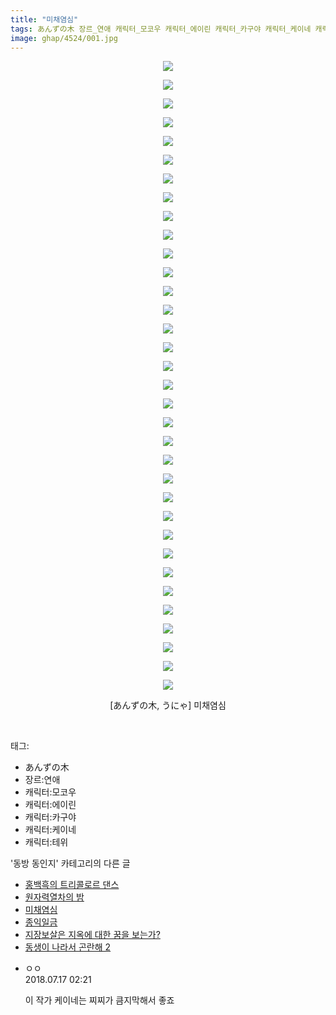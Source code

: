 ```yaml
---
title: "미채염심"
tags: あんずの木 장르_연애 캐릭터_모코우 캐릭터_에이린 캐릭터_카구야 캐릭터_케이네 캐릭터_테위 うにゃ 동방_동인지
image: ghap/4524/001.jpg
---
```

<div class="article">
<p style="text-align: center; clear: none; float: none;"><img src="{{ site.nasurl }}/ghap/4524/001.jpg"/></p>
<p style="text-align: center; clear: none; float: none;"><img src="{{ site.nasurl }}/ghap/4524/002.jpg"/></p>
<p style="text-align: center; clear: none; float: none;"><img src="{{ site.nasurl }}/ghap/4524/003.jpg"/></p>
<p style="text-align: center; clear: none; float: none;"><img src="{{ site.nasurl }}/ghap/4524/004.jpg"/></p>
<p style="text-align: center; clear: none; float: none;"><img src="{{ site.nasurl }}/ghap/4524/005.jpg"/></p>
<p style="text-align: center; clear: none; float: none;"><img src="{{ site.nasurl }}/ghap/4524/006.jpg"/></p>
<p style="text-align: center; clear: none; float: none;"><img src="{{ site.nasurl }}/ghap/4524/007.jpg"/></p>
<p style="text-align: center; clear: none; float: none;"><img src="{{ site.nasurl }}/ghap/4524/008.jpg"/></p>
<p style="text-align: center; clear: none; float: none;"><img src="{{ site.nasurl }}/ghap/4524/009.jpg"/></p>
<p style="text-align: center; clear: none; float: none;"><img src="{{ site.nasurl }}/ghap/4524/010.jpg"/></p>
<p style="text-align: center; clear: none; float: none;"><img src="{{ site.nasurl }}/ghap/4524/011.jpg"/></p>
<p style="text-align: center; clear: none; float: none;"><img src="{{ site.nasurl }}/ghap/4524/012.jpg"/></p>
<p style="text-align: center; clear: none; float: none;"><img src="{{ site.nasurl }}/ghap/4524/013.jpg"/></p>
<p style="text-align: center; clear: none; float: none;"><img src="{{ site.nasurl }}/ghap/4524/014.jpg"/></p>
<p style="text-align: center; clear: none; float: none;"><img src="{{ site.nasurl }}/ghap/4524/015.jpg"/></p>
<p style="text-align: center; clear: none; float: none;"><img src="{{ site.nasurl }}/ghap/4524/016.jpg"/></p>
<p style="text-align: center; clear: none; float: none;"><img src="{{ site.nasurl }}/ghap/4524/017.jpg"/></p>
<p style="text-align: center; clear: none; float: none;"><img src="{{ site.nasurl }}/ghap/4524/018.jpg"/></p>
<p style="text-align: center; clear: none; float: none;"><img src="{{ site.nasurl }}/ghap/4524/019.jpg"/></p>
<p style="text-align: center; clear: none; float: none;"><img src="{{ site.nasurl }}/ghap/4524/020.jpg"/></p>
<p style="text-align: center; clear: none; float: none;"><img src="{{ site.nasurl }}/ghap/4524/021.jpg"/></p>
<p style="text-align: center; clear: none; float: none;"><img src="{{ site.nasurl }}/ghap/4524/022.jpg"/></p>
<p style="text-align: center; clear: none; float: none;"><img src="{{ site.nasurl }}/ghap/4524/023.jpg"/></p>
<p style="text-align: center; clear: none; float: none;"><img src="{{ site.nasurl }}/ghap/4524/024.jpg"/></p>
<p style="text-align: center; clear: none; float: none;"><img src="{{ site.nasurl }}/ghap/4524/025.jpg"/></p>
<p style="text-align: center; clear: none; float: none;"><img src="{{ site.nasurl }}/ghap/4524/026.jpg"/></p>
<p style="text-align: center; clear: none; float: none;"><img src="{{ site.nasurl }}/ghap/4524/027.jpg"/></p>
<p style="text-align: center; clear: none; float: none;"><img src="{{ site.nasurl }}/ghap/4524/028.jpg"/></p>
<p style="text-align: center; clear: none; float: none;"><img src="{{ site.nasurl }}/ghap/4524/029.jpg"/></p>
<p style="text-align: center; clear: none; float: none;"><img src="{{ site.nasurl }}/ghap/4524/030.jpg"/></p>
<p style="text-align: center; clear: none; float: none;"><img src="{{ site.nasurl }}/ghap/4524/031.jpg"/></p>
<p style="text-align: center; clear: none; float: none;"><img src="{{ site.nasurl }}/ghap/4524/032.jpg"/></p>
<p style="text-align: center; clear: none; float: none;"><img src="{{ site.nasurl }}/ghap/4524/033.jpg"/></p>
<p style="text-align: center; clear: none; float: none;"><img src="{{ site.nasurl }}/ghap/4524/034.jpg"/></p>
<p style="text-align: center; clear: none; float: none;">[あんずの木, うにゃ] 미채염심</p>
<p><br/></p>
</div><div class="tagTrail">
<p>태그: </p>
<ul>
<li>あんずの木</li>
<li>장르:연애</li>
<li>캐릭터:모코우</li>
<li>캐릭터:에이린</li>
<li>캐릭터:카구야</li>
<li>캐릭터:케이네</li>
<li>캐릭터:테위</li>
</ul>
</div><div class="another">
<p>'동방 동인지' 카테고리의 다른 글</p>
<ul>
<li><a href="/2018-07-18-ghap_4530">홍백흑의 트리콜로르 댄스</a></li>
<li><a href="/2018-07-17-ghap_4528">원자력열차의 밤</a></li>
<li><a href="/2018-07-16-ghap_4524">미채염심</a></li>
<li><a href="/2018-07-16-ghap_4523">종익일금</a></li>
<li><a href="/2018-07-16-ghap_4522">지장보살은 지옥에 대한 꿈을 보는가?</a></li>
<li><a href="/2018-07-16-ghap_4521">동생이 나라서 곤란해 2</a></li>
</ul>
</div><div class="cb_module cb_fluid">
<div class="cb_wrt cb_profile">
<div class="comment">
<ul>
<li class="cb_thumb_off" id="comment15288275">
<div class="cb_comment_area">
<div class="cb_info_area">
<div class="cb_section">
<span class="cb_nick_name">ㅇㅇ</span>
</div>
<div class="cb_section">
<span class="cb_date">2018.07.17 02:21 </span>
</div>
</div>
<div class="cb_dsc_comment">
<p class="cb_dsc">
											이 작가 케이네는 찌찌가 큼지막해서 좋죠
										</p>
</div>
</div></li>
</ul>
</div>
</div><!-- commentList close -->
</div>